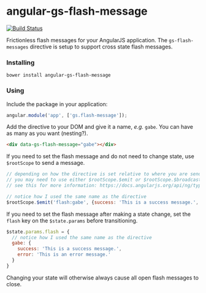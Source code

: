 # angular-gs-flash-message

[![Build Status](https://secure.travis-ci.org/garbles/angular-gs-flash-message.png?branch=master)](https://travis-ci.org/garbles/angular-gs-flash-message)

Frictionless flash messages for your AngularJS application. The `gs-flash-messages` directive is setup to support cross state flash messages.

### Installing

`bower install angular-gs-flash-message`

### Using

Include the package in your application:

```javascript
angular.module('app', ['gs.flash-message']);
```

Add the directive to your DOM and give it a name, _e.g._ `gabe`. You can have as many as you want (nesting?).

```html
<div data-gs-flash-message="gabe"></div>
```

If you need to set the flash message and do not need to change state, use `$rootScope` to send a message.

```javascript
// depending on how the directive is set relative to where you are sending the message
// you may need to use either $rootScope.$emit or $rootScope.$broadcast
// see this for more information: https://docs.angularjs.org/api/ng/type/$rootScope.Scope

// notice how I used the same name as the directive
$rootScope.$emit('flash:gabe', {success: 'This is a success message.', error: 'This is an error message.'});
```

If you need to set the flash message after making a state change, set the `flash` key on the `$state.params` before transitioning.
```javascript
$state.params.flash = {
  // notice how I used the same name as the directive
  gabe: {
    success: 'This is a success message.',
    error: 'This is an error message.'
  }
}
```

Changing your state will otherwise always cause all open flash messages to close.
